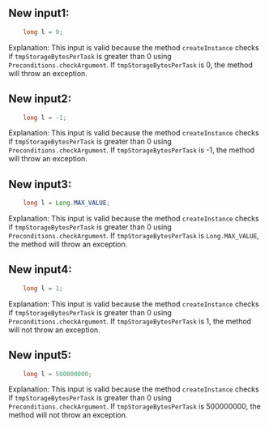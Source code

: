 ## New input1:
```java
    long l = 0;
```
Explanation: This input is valid because the method `createInstance` checks if `tmpStorageBytesPerTask` is greater than 0 using `Preconditions.checkArgument`. If `tmpStorageBytesPerTask` is 0, the method will throw an exception.

## New input2:
```java
    long l = -1;
```
Explanation: This input is valid because the method `createInstance` checks if `tmpStorageBytesPerTask` is greater than 0 using `Preconditions.checkArgument`. If `tmpStorageBytesPerTask` is -1, the method will throw an exception.

## New input3:
```java
    long l = Long.MAX_VALUE;
```
Explanation: This input is valid because the method `createInstance` checks if `tmpStorageBytesPerTask` is greater than 0 using `Preconditions.checkArgument`. If `tmpStorageBytesPerTask` is `Long.MAX_VALUE`, the method will throw an exception.

## New input4:
```java
    long l = 1;
```
Explanation: This input is valid because the method `createInstance` checks if `tmpStorageBytesPerTask` is greater than 0 using `Preconditions.checkArgument`. If `tmpStorageBytesPerTask` is 1, the method will not throw an exception.

## New input5:
```java
    long l = 500000000;
```
Explanation: This input is valid because the method `createInstance` checks if `tmpStorageBytesPerTask` is greater than 0 using `Preconditions.checkArgument`. If `tmpStorageBytesPerTask` is 500000000, the method will not throw an exception.
